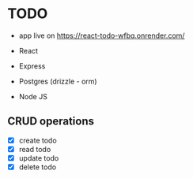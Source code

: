 # TODO
- app live on https://react-todo-wfbq.onrender.com/

- React
- Express
- Postgres (drizzle - orm)
- Node JS

## CRUD operations
- [X] create todo
- [X] read todo
- [X] update todo
- [X] delete todo
